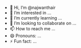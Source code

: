 - 👋 Hi, I’m @najwanthair
- 👀 I’m interested in ...
- 🌱 I’m currently learning ...
- 💞️ I’m looking to collaborate on ...
- 📫 How to reach me ...
- 😄 Pronouns: ...
- ⚡ Fun fact: ...

<!---
najwanthair/najwanthair is a ✨ special ✨ repository because its `README.md` (this file) appears on your GitHub profile.
You can click the Preview link to take a look at your changes.
--->
